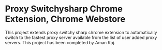 # Proxy Switchysharp Chrome Extension, Chrome Webstore

This project extends proxy switchy sharp chrome extension to automatically switch to the fastest proxy server available from the list of user added proxy servers. This project has been completed by Aman Raj.
